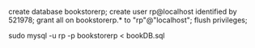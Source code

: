 create database bookstorerp;
create user rp@localhost identified by 521978;
grant all on bookstorerp.* to "rp"@"localhost";
flush privileges;

sudo mysql -u rp -p bookstorerp < bookDB.sql
